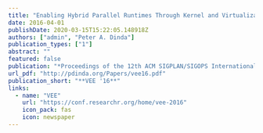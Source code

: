 ```yaml
---
title: "Enabling Hybrid Parallel Runtimes Through Kernel and Virtualization Support"
date: 2016-04-01
publishDate: 2020-03-15T15:22:05.148918Z
authors: ["admin", "Peter A. Dinda"]
publication_types: ["1"]
abstract: ""
featured: false
publication: "*Proceedings of the 12th ACM SIGPLAN/SIGOPS International Conference on Virtual Execution Environments (VEE 2016)*"
url_pdf: "http://pdinda.org/Papers/vee16.pdf"
publication_short: "**VEE '16**"
links:
  - name: "VEE"
    url: "https://conf.researchr.org/home/vee-2016"
    icon_pack: fas
    icon: newspaper
---
```


